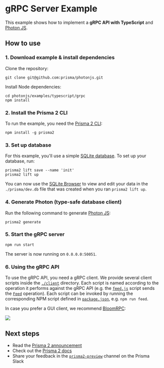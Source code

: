 # gRPC Server Example

This example shows how to implement a **gRPC API with TypeScript** and [Photon JS](https://photonjs.prisma.io/).

## How to use

### 1. Download example & install dependencies

Clone the repository:

```
git clone git@github.com:prisma/photonjs.git
```

Install Node dependencies:

```
cd photonjs/examples/typescript/grpc
npm install
```

### 2. Install the Prisma 2 CLI

To run the example, you need the [Prisma 2 CLI](https://github.com/prisma/prisma2-docs/blob/master/prisma-2-cli.md):

```
npm install -g prisma2
```

### 3. Set up database

For this example, you'll use a simple [SQLite database](https://www.sqlite.org/index.html). To set up your database, run:

```
prisma2 lift save --name 'init'
prisma2 lift up
```

You can now use the [SQLite Browser](https://sqlitebrowser.org/) to view and edit your data in the `./prisma/dev.db` file that was created when you ran `prisma2 lift up`.

### 4. Generate Photon (type-safe database client)

Run the following command to generate [Photon JS](https://photonjs.prisma.io/):

```
prisma2 generate
```


### 5. Start the gRPC server

```
npm run start
```

The server is now running on `0.0.0.0:50051`. 

### 6. Using the gRPC API

To use the gRPC API, you need a gRPC client. We provide several client scripts inside the [`./client`](./client) directory. Each script is named according to the operation it performs against the gRPC API (e.g. the [`feed.js`](./client/feed.js) script sends the [`Feed`](./service.proto#L7) operation). Each script can be invoked by running the corresponding NPM script defined in [`package.json`](./package.json), e.g. `npm run feed`.

In case you prefer a GUI client, we recommend [BloomRPC](https://github.com/uw-labs/bloomrpc):

![](https://imgur.com/0EiIo03.png)

## Next steps

- Read the [Prisma 2 announcement](https://www.prisma.io/blog/announcing-prisma-2-zq1s745db8i5/)
- Check out the [Prisma 2 docs](https://github.com/prisma/prisma2-docs)
- Share your feedback in the [`prisma2-preview`](https://prisma.slack.com/messages/CKQTGR6T0/) channel on the Prisma Slack
